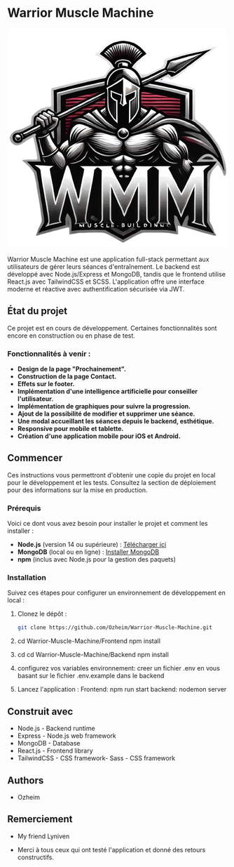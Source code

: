 # Warrior Muscle Machine

<p align="center">
  <img src="https://github.com/Ozheim/Warrior-Muscle-Machine/raw/main/Warrior%20Muscle%20Machine/Frontend/src/assets/WMM.png" alt="Logo du projet" />
</p>

Warrior Muscle Machine est une application full-stack permettant aux utilisateurs de gérer leurs séances d'entraînement. Le backend est développé avec Node.js/Express et MongoDB, tandis que le frontend utilise React.js avec TailwindCSS et SCSS. L'application offre une interface moderne et réactive avec authentification sécurisée via JWT.

## État du projet

Ce projet est en cours de développement. Certaines fonctionnalités sont encore en construction ou en phase de test.

### Fonctionnalités à venir :

- **Design de la page "Prochainement".**
- **Construction de la page Contact.**
- **Effets sur le footer.**
- **Implémentation d'une intelligence artificielle pour conseiller l'utilisateur.**
- **Implémentation de graphiques pour suivre la progression.**
- **Ajout de la possibilité de modifier et supprimer une séance.**
- **Une modal accueillant les séances depuis le backend, esthétique.**
- **Responsive pour mobile et tablette.**
- **Création d'une application mobile pour iOS et Android.**

## Commencer

Ces instructions vous permettront d'obtenir une copie du projet en local pour le développement et les tests. Consultez la section de déploiement pour des informations sur la mise en production.

### Prérequis

Voici ce dont vous avez besoin pour installer le projet et comment les installer :

- **Node.js** (version 14 ou supérieure) : [Télécharger ici](https://nodejs.org/)
- **MongoDB** (local ou en ligne) : [Installer MongoDB](https://www.mongodb.com/try/download/community)
- **npm** (inclus avec Node.js pour la gestion des paquets)

### Installation

Suivez ces étapes pour configurer un environnement de développement en local :

1. Clonez le dépôt :

   ```bash
   git clone https://github.com/Ozheim/Warrior-Muscle-Machine.git

   ```

2. cd Warrior-Muscle-Machine/Frontend
   npm install

3. cd cd Warrior-Muscle-Machine/Backend
   npm install

4. configurez vos variables environnement:
   creer un fichier .env en vous basant sur
   le fichier .env.example dans le backend

6. Lancez l'application :
   Frontend:
   npm run start
   backend: nodemon server

## Construit avec

- Node.js - Backend runtime
- Express - Node.js web framework
- MongoDB - Database
- React.js - Frontend library
- TailwindCSS - CSS framework- Sass - CSS framework

## Authors

- Ozheim

## Remerciement

- My friend Lyniven

- Merci à tous ceux qui ont testé l'application et donné des retours constructifs.
